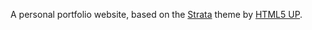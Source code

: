 A personal portfolio website, based on the [Strata](https://html5up.net/strata) theme by [HTML5 UP](https://html5up.net/).